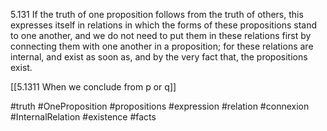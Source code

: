 5.131 If the truth of one proposition follows from the truth of others, this expresses itself in relations in which the forms of these propositions stand to one another, and we do not need to put them in these relations first by connecting them with one another in a proposition; for these relations are internal, and exist as soon as, and by the very fact that, the propositions exist.

[[5.1311 When we conclude from p or q]]

#truth #OneProposition #propositions #expression #relation #connexion #InternalRelation #existence #facts 